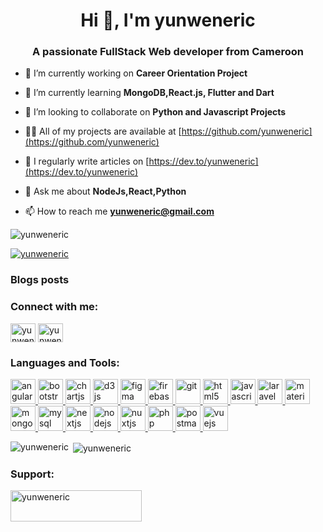<h1 align="center">Hi 👋, I'm yunweneric</h1>
<h3 align="center">A passionate FullStack Web developer from Cameroon</h3>

- 🔭 I’m currently working on **Career Orientation Project**

- 🌱 I’m currently learning **MongoDB,React.js, Flutter and Dart**

- 👯 I’m looking to collaborate on **Python and Javascript Projects**

- 👨‍💻 All of my projects are available at [https://github.com/yunweneric](https://github.com/yunweneric)

- 📝 I regularly write articles on [https://dev.to/yunweneric](https://dev.to/yunweneric)

- 💬 Ask me about **NodeJs,React,Python**

- 📫 How to reach me **yunweneric@gmail.com**

<p align="left"> <img src="https://komarev.com/ghpvc/?username=yunweneric&label=Profile%20views&color=0e75b6&style=flat" alt="yunweneric" /> </p>

<p align="left"> <a href="https://github.com/ryo-ma/github-profile-trophy"><img src="https://github-profile-trophy.vercel.app/?username=yunweneric" alt="yunweneric" /></a> </p>


### Blogs posts
<!-- BLOG-POST-LIST:START -->
<!-- BLOG-POST-LIST:END -->

<h3 align="left">Connect with me:</h3>
<p align="left">
<a href="https://dev.to/yunweneric" target="blank"><img align="center" src="https://cdn.jsdelivr.net/npm/simple-icons@3.0.1/icons/dev-dot-to.svg" alt="yunweneric" height="30" width="40" /></a>
<a href="https://linkedin.com/in/yunweneric" target="blank"><img align="center" src="https://cdn.jsdelivr.net/npm/simple-icons@3.0.1/icons/linkedin.svg" alt="yunweneric" height="30" width="40" /></a>
</p>

<h3 align="left">Languages and Tools:</h3>
<p align="left"> <a href="https://angular.io" target="_blank"> <img src="https://devicons.github.io/devicon/devicon.git/icons/angularjs/angularjs-original.svg" alt="angularjs" width="40" height="40"/> </a> <a href="https://getbootstrap.com" target="_blank"> <img src="https://devicons.github.io/devicon/devicon.git/icons/bootstrap/bootstrap-plain.svg" alt="bootstrap" width="40" height="40"/> </a> <a href="https://www.chartjs.org" target="_blank"> <img src="https://www.chartjs.org/media/logo-title.svg" alt="chartjs" width="40" height="40"/> </a> <a href="https://d3js.org/" target="_blank"> <img src="https://devicons.github.io/devicon/devicon.git/icons/d3js/d3js-original.svg" alt="d3js" width="40" height="40"/> </a> <a href="https://www.figma.com/" target="_blank"> <img src="https://www.vectorlogo.zone/logos/figma/figma-icon.svg" alt="figma" width="40" height="40"/> </a> <a href="https://firebase.google.com/" target="_blank"> <img src="https://www.vectorlogo.zone/logos/firebase/firebase-icon.svg" alt="firebase" width="40" height="40"/> </a> <a href="https://git-scm.com/" target="_blank"> <img src="https://www.vectorlogo.zone/logos/git-scm/git-scm-icon.svg" alt="git" width="40" height="40"/> </a> <a href="https://www.w3.org/html/" target="_blank"> <img src="https://devicons.github.io/devicon/devicon.git/icons/html5/html5-original-wordmark.svg" alt="html5" width="40" height="40"/> </a> <a href="https://developer.mozilla.org/en-US/docs/Web/JavaScript" target="_blank"> <img src="https://devicons.github.io/devicon/devicon.git/icons/javascript/javascript-original.svg" alt="javascript" width="40" height="40"/> </a> <a href="https://laravel.com/" target="_blank"> <img src="https://devicons.github.io/devicon/devicon.git/icons/laravel/laravel-plain-wordmark.svg" alt="laravel" width="40" height="40"/> </a> <a href="https://materializecss.com/" target="_blank"> <img src="https://raw.githubusercontent.com/prplx/svg-logos/5585531d45d294869c4eaab4d7cf2e9c167710a9/svg/materialize.svg" alt="materialize" width="40" height="40"/> </a> <a href="https://www.mongodb.com/" target="_blank"> <img src="https://devicons.github.io/devicon/devicon.git/icons/mongodb/mongodb-original-wordmark.svg" alt="mongodb" width="40" height="40"/> </a> <a href="https://www.mysql.com/" target="_blank"> <img src="https://devicons.github.io/devicon/devicon.git/icons/mysql/mysql-original-wordmark.svg" alt="mysql" width="40" height="40"/> </a> <a href="https://nextjs.org/" target="_blank"> <img src="https://cdn.worldvectorlogo.com/logos/nextjs-3.svg" alt="nextjs" width="40" height="40"/> </a> <a href="https://nodejs.org" target="_blank"> <img src="https://devicons.github.io/devicon/devicon.git/icons/nodejs/nodejs-original-wordmark.svg" alt="nodejs" width="40" height="40"/> </a> <a href="https://nuxtjs.org/" target="_blank"> <img src="https://www.vectorlogo.zone/logos/nuxtjs/nuxtjs-icon.svg" alt="nuxtjs" width="40" height="40"/> </a> <a href="https://www.php.net" target="_blank"> <img src="https://devicons.github.io/devicon/devicon.git/icons/php/php-original.svg" alt="php" width="40" height="40"/> </a> <a href="https://postman.com" target="_blank"> <img src="https://www.vectorlogo.zone/logos/getpostman/getpostman-icon.svg" alt="postman" width="40" height="40"/> </a> <a href="https://vuejs.org/" target="_blank"> <img src="https://devicons.github.io/devicon/devicon.git/icons/vuejs/vuejs-original-wordmark.svg" alt="vuejs" width="40" height="40"/> </a> </p>


<p><img align="left" src="https://github-readme-stats.vercel.app/api/top-langs?username=yunweneric&show_icons=true&locale=en&layout=compact" alt="yunweneric" /></p>

<p>&nbsp;<img align="center" src="https://github-readme-stats.vercel.app/api?username=yunweneric&show_icons=true&locale=en" alt="yunweneric" /></p>

 <!-- ... p><img align="center" src="https://github-readme-streak-stats.herokuapp.com/?user=yunweneric&" alt="yunweneric" /></p>-->
<h3 align="left">Support:</h3>
<p><a href="https://www.buymeacoffee.com/yunweneric"> <img align="left" src="https://cdn.buymeacoffee.com/buttons/v2/default-yellow.png" height="50" width="210" alt="yunweneric" /></a></p><br><br>


